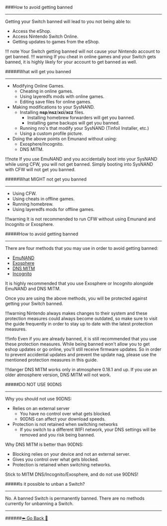 ###How to avoid getting banned
***
Getting your Switch banned will lead to you not being able to:
- Access the eShop.
- Access Nintendo Switch Online.
- Getting updates to games from the eShop.

!!! note Your Switch getting banned will not cause your Nintendo account to get banned.
!!! warning If you cheat in online games and your Switch gets banned, it is highly likely for your account to get banned as well.

#####What will get you banned
***
- Modifying Online Games.
	- Cheating in online games.
    - Using layeredfs mods with online games.
    - Editing save files for online games.
- Making modifications to your SysNAND.
    - Installing **nsp**/**nsz**/**xci**/**xcz** files.
		- Installing homebrew forwarders will get you banned.
		- Installing game backups will get you banned.
    - Running nro's that modify your SysNAND (Tinfoil Installer, etc.)
	- Using a custom profile picture.
- Doing the above points on Emunand without using:
	- Exosphere/Incognito.
	- DNS MITM.


!!!note If you use EmuNAND and you accidentally boot into your SysNAND while using CFW, you will not get banned. Simply booting into SysNAND with CFW will not get you banned.

#####What MIGHT not get you banned
***
- Using CFW.
- Using cheats in offline games.
- Running homebrew.
- Using layeredfs mods for offline games.

!!!warning It is not recommended to run CFW without using Emunand and Incognito or Exosphere.

#####How to avoid getting banned
***
There are four methods that you may use in order to avoid getting banned:
- [EmuNAND](https://rentry.org/SwitchTerminology#emunand)
- [Exosphere](https://rentry.org/ExosphereDNSMITM#exosphere)
- [DNS MITM](https://rentry.org/ExosphereDNSMITM#dns-mitm)
- [Incognito](https://rentry.org/SettingUpIncognito)

It is highly recommended that you use Exosphere or Incognito alongside EmuNAND and DNS MITM.

Once you are using the above methods, you will be protected against getting your Switch banned.

!!!warning Nintendo always makes changes to their system and these protection measures could always become outdated, so make sure to visit the guide frequently in order to stay up to date with the latest protection measures.

!!!info Even if you are already banned, it is still recommended that you use these protection measures. While being banned won't allow you to get eshop updates or go online, you'll still receive firmware updates. So in order to prevent accidental updates and prevent the update nag, please use the mentioned protection measures in this guide.

!!!danger DNS MITM works only in atmosphere 0.18.1 and up. If you use an older atmosphere version, DNS MITM will not work.


#####DO NOT USE 90DNS
***
Why you should not use 90DNS:
* Relies on an external server
	* You have no control over what gets blocked.
	* 90DNS can affect your download speeds.
* Protection is not retained when switching networks
	* If you switch to a different WIFI network, your DNS settings will be removed
		and you risk being banned.

Why DNS MITM is better than 90DNS:
* Blocking relies on your device and not an external server.
* Gives you control over what gets blocked.
* Protection is retained when switching networks.

Stick to MITM DNS/Incognito/Exosphere, and do not use 90DNS!

#####Is it possible to unban a Switch?
***
No. 
A banned Switch is permanently banned. 
There are no methods currently for unbanning a Switch.

***
######[⬅️ Go Back 🦝](https://rentry.org/Getting_Started)
